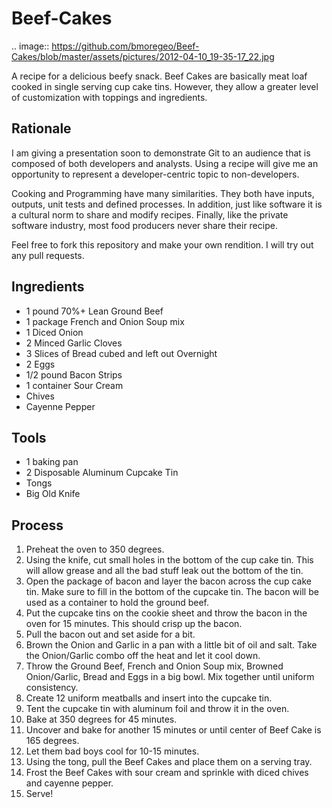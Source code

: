 Beef-Cakes
==========

.. image:: https://github.com/bmoregeo/Beef-Cakes/blob/master/assets/pictures/2012-04-10_19-35-17_22.jpg

A recipe for a delicious beefy snack.  Beef Cakes are basically meat loaf cooked in single serving cup cake tins.  However, they allow a greater level of customization with toppings and ingredients.

Rationale
----------
I am giving a presentation soon to demonstrate Git to an audience that is composed of both developers and analysts.  Using a recipe will give me an opportunity to represent a developer-centric topic to non-developers.

Cooking and Programming have many similarities. They both have inputs, outputs, unit tests and defined processes. In addition, just like software it is a cultural norm to share and modify recipes.  Finally, like the private software industry, most food producers never share their recipe.

Feel free to fork this repository and make your own rendition.  I will try out any pull requests.

Ingredients
----------

- 1 pound 70%+ Lean Ground Beef
- 1 package French and Onion Soup mix
- 1 Diced Onion
- 2 Minced Garlic Cloves
- 3 Slices of Bread cubed and left out Overnight
- 2 Eggs
- 1/2 pound Bacon Strips
- 1 container Sour Cream
- Chives
- Cayenne Pepper 

Tools
----------
- 1 baking pan
- 2 Disposable Aluminum Cupcake Tin
- Tongs
- Big Old Knife


Process
----------
1. Preheat the oven to 350 degrees.
2. Using the knife, cut small holes in the bottom of the cup cake tin. This will allow grease and all the bad stuff leak out the bottom of the tin.
3. Open the package of bacon and layer the bacon across the cup cake tin. Make sure to fill in the bottom of the cupcake tin. The bacon will be used as a container to hold the ground beef.
4. Put the cupcake tins on the cookie sheet and throw the bacon in the oven for 15 minutes.  This should crisp up the bacon.
5. Pull the bacon out and set aside for a bit.
6. Brown the Onion and Garlic in a pan with a little bit of oil and salt.  Take the Onion/Garlic combo off the heat and let it cool down.
7. Throw the Ground Beef, French and Onion Soup mix, Browned Onion/Garlic, Bread and Eggs in a big bowl.  Mix together until uniform consistency.
8. Create 12 uniform meatballs and insert into the cupcake tin.
9. Tent the cupcake tin with aluminum foil and throw it in the oven.
10. Bake at 350 degrees for 45 minutes.
11. Uncover and bake for another 15 minutes or until center of Beef Cake is 165 degrees.
12. Let them bad boys cool for 10-15 minutes.
13. Using the tong, pull the Beef Cakes and place them on a serving tray.
14. Frost the Beef Cakes with sour cream and sprinkle with diced chives and cayenne pepper.
15. Serve!